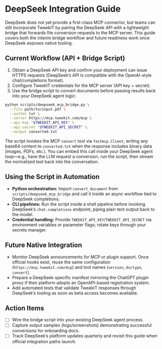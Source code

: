 # DeepSeek Integration Guide

DeepSeek does not yet provide a first-class MCP connector, but teams can still incorporate TweekIT by pairing the DeepSeek API with a lightweight bridge that forwards file conversion requests to the MCP server. This guide covers both the interim bridge workflow and future readiness work once DeepSeek exposes native tooling.

## Current Workflow (API + Bridge Script)
1. Obtain a DeepSeek API key and confirm your deployment can issue HTTPS requests (DeepSeek’s API is compatible with the OpenAI-style chat/completions format).
2. Configure TweekIT credentials for the MCP server (API key + secret).
3. Use the bridge script to convert documents before passing results back into your DeepSeek agent logic:

```bash
python scripts/deepseek_mcp_bridge.py \
  --file path/to/input.pdf \
  --outfmt txt \
  --server https://mcp.tweekit.com/mcp \
  --api-key "$TWEEKIT_API_KEY" \
  --api-secret "$TWEEKIT_API_SECRET" \
  --output converted.txt
```

The script invokes the MCP `convert` tool via `fastmcp.Client`, writing any base64 content to `converted.txt` when the response includes binary data (images, PDFs, etc.). You can embed this call inside your DeepSeek agent loop—e.g., have the LLM request a conversion, run the script, then stream the normalized text back into the conversation.

## Using the Script in Automation
- **Python orchestration:** Import `convert_document` from `scripts/deepseek_mcp_bridge` and call it inside an async workflow tied to DeepSeek completions.
- **CLI pipelines:** Run the script inside a shell pipeline before invoking DeepSeek’s `chat.completions` endpoint, piping plain text output back to the model.
- **Credential handling:** Provide `TWEEKIT_API_KEY`/`TWEEKIT_API_SECRET` via environment variables or parameter flags; rotate keys through your secrets manager.

## Future Native Integration
- Monitor DeepSeek announcements for MCP or plugin support. Once official hooks exist, reuse the same configuration (`https://mcp.tweekit.com/mcp`) and tool names (`version`, `doctype`, `convert`).
- Prepare a DeepSeek-specific manifest mirroring the ChatGPT plugin proxy if their platform adopts an OpenAPI-based registration system.
- Add automated tests that validate TweekIT responses through DeepSeek’s tooling as soon as beta access becomes available.

## Action Items
- [ ] Wire the bridge script into your existing DeepSeek agent process.
- [ ] Capture output samples (logs/screenshots) demonstrating successful conversions for onboarding docs.
- [ ] Track DeepSeek’s platform updates quarterly and revisit this guide when official integration paths launch.
